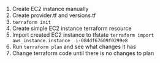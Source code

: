 1. Create EC2 instance manually
2. Create provider.tf and versions.tf
3. `terraform init`
4. Create simple EC2 instance terraform resource
5. Import created EC2 instance to tfstate `terraform import aws_instance.instance  i-08ddf67609f0299e8`
6. Run `terraform plan` and see what changes it has
7. Change terraform code until there is no changes to plan